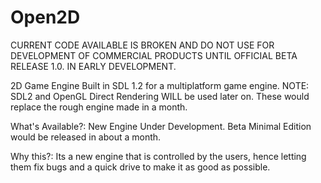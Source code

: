 # Open2D

CURRENT CODE AVAILABLE IS BROKEN AND DO NOT USE FOR DEVELOPMENT OF COMMERCIAL PRODUCTS UNTIL 
OFFICIAL BETA RELEASE 1.0. IN EARLY DEVELOPMENT.

2D Game Engine Built in SDL 1.2 for a multiplatform game engine. 
NOTE: SDL2 and OpenGL Direct Rendering WILL be used later on. These would replace the rough engine made in a month.

What's Available?: 
New Engine Under Development. Beta Minimal Edition would be released in about a month.

Why this?:
Its a new engine that is controlled by the users, hence letting them fix bugs and a quick drive to 
make it as good as possible.
